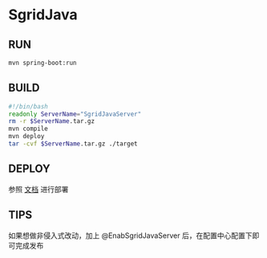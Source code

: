 # SgridJava

## RUN

````sh
mvn spring-boot:run
````

## BUILD

````sh
#!/bin/bash
readonly ServerName="SgridJavaServer"
rm -r $ServerName.tar.gz
mvn compile
mvn deploy
tar -cvf $ServerName.tar.gz ./target
````

## DEPLOY

参照 [文档](http://150.158.120.244/docs/) 进行部署

## TIPS

如果想做非侵入式改动，加上 @EnabSgridJavaServer 后，在配置中心配置下即可完成发布
